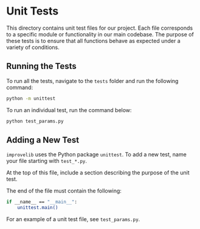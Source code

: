 # Unit Tests 

This directory contains unit test files for our project. Each file corresponds to a specific module or functionality in our main codebase. The purpose of these tests is to ensure that all functions behave as expected under a variety of conditions.

## Running the Tests

To run all the tests, navigate to the `tests` folder and run the following command:

```bash
python -m unittest
```

To run an individual test, run the command below:
```bash
python test_params.py 
```

## Adding a New Test

`improvelib` uses the Python package `unittest`. To add a new test, name your file starting with `test_*.py`.

At the top of this file, include a section describing the purpose of the unit test. 

The end of the file must contain the following:

```bash
if __name__ == "__main__":
    unittest.main()
```
For an example of a unit test file, see `test_params.py`.
